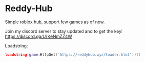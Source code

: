 # Reddy-Hub
Simple roblox hub, support few games as of now.

Join my discord server to stay updated and to get the key! https://discord.gg/UrKeNmZZ4W

Loadstring: 
```lua
loadstring(game:HttpGet('https://reddyhub.xyz/loader.html'))()
````
